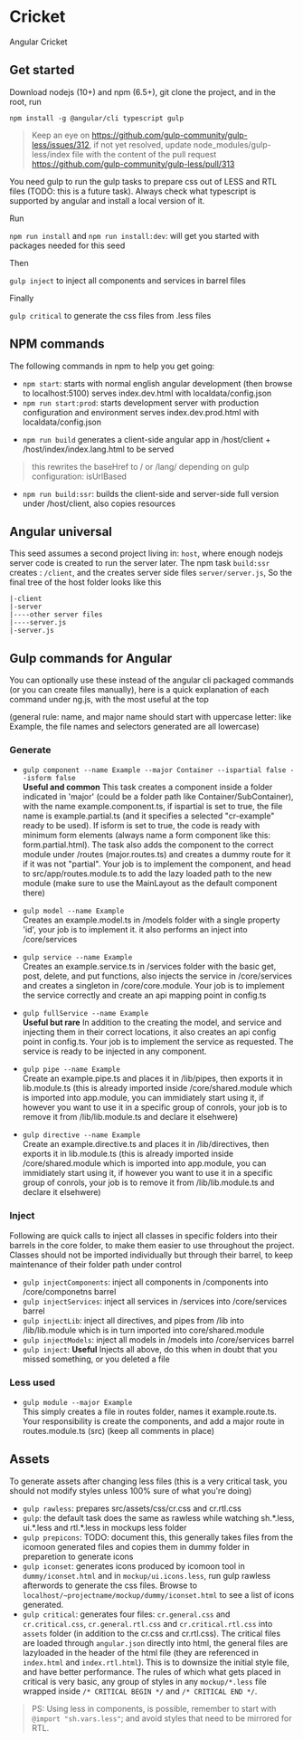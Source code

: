 # Cricket

Angular Cricket

## Get started

Download nodejs (10+) and npm (6.5+), git clone the project, and in the root, run 

`npm install -g @angular/cli typescript gulp`

> Keep an eye on https://github.com/gulp-community/gulp-less/issues/312, if not yet resolved, update node_modules/gulp-less/index file with the content of the pull request https://github.com/gulp-community/gulp-less/pull/313

You need gulp to run the gulp tasks to prepare css out of LESS and RTL files (TODO: this is a future task). Always check what typescript is supported by angular and install a local version of it.

Run

`npm run install` and `npm run install:dev`: will get you started with packages needed for this seed

Then

`gulp inject` to inject all components and services in barrel files

Finally

`gulp critical` to generate the css files from .less files

## NPM commands

The following commands in npm to help you get going:

- `npm start`: starts with normal english angular development (then browse to localhost:5100)
    serves index.dev.html with localdata/config.json
- `npm run start:prod`: starts development server with production configuration and environment
    serves index.dev.prod.html with localdata/config.json

<!-- - `npm run network`: starts with 192.168.0.100:5200 as host to test localhost on mobile devices (change host in package.json)
- `npm run network:secure`: starts with normal english angular development, under https (then browse to https://192.168.0.100:5200) This option might need a local certificate to be created. This option needs https for iis to run mockup api. This option never works on Safari. -->

- `npm run build` generates a client-side angular app in /host/client + /host/index/index.lang.html to be served
> this rewrites the baseHref to / or /lang/ depending on gulp configuration: isUrlBased

- `npm run build:ssr`:  builds the client-side and server-side full version under /host/client, also copies resources

## Angular universal

This seed assumes a second project living in: `host`, where enough nodejs server code is created to run the server later. The npm task `build:ssr` creates : `/client`, and the creates server side files `server/server.js`, So the final tree of the host folder looks like this

```
|-client
|-server
|----other server files
|----server.js
|-server.js
```

## Gulp commands for Angular

You can optionally use these instead of the angular cli packaged commands (or you can create files manually), here is a quick explanation of each command under ng.js, with the most useful at the top

(general rule: name, and major name should start with uppercase letter: like Example, the file names and selectors generated are all lowercase)


### Generate

- `gulp component --name Example --major Container --ispartial false --isform false`  
    **Useful and common** This task creates a component inside a folder indicated in 'major' (could be a folder path like Container/SubContainer), with the name example.component.ts, if ispartial is set to true, the file name is example.partial.ts (and it specifies a selected "cr-example" ready to be used). If isform is set to true, the code is ready with minimum form elements (always name a form component like this: form.partial.html). The task also adds the component to the correct module under /routes (major.routes.ts) and creates a dummy route for it if it was not "partial". Your job is to implement the component, and head to src/app/routes.module.ts to add the lazy loaded path to the new module (make sure to use the MainLayout as the default component there)

- `gulp model --name Example`  
    Creates an example.model.ts in /models folder with a single property 'id', your job is to implement it. it also performs an inject into /core/services

- `gulp service --name Example`  
    Creates an example.service.ts in /services folder with the basic get, post, delete, and put functions, also injects the service in /core/services and creates a singleton in /core/core.module. Your job is to implement the service correctly and create an api mapping point in config.ts

- `gulp fullService --name Example`  
    **Useful but rare** In addition to the creating the model, and service and injecting them in their correct locations, it also creates an api config point in config.ts. Your job is to implement the service as requested. The service is ready to be injected in any component.

- `gulp pipe --name Example`  
    Create an example.pipe.ts and places it in /lib/pipes, then exports it in lib.module.ts (this is already imported inside /core/shared.module which is imported into app.module, you can immidiately start using it, if however you want to use it in a specific group of conrols, your job is to remove it from /lib/lib.module.ts and declare it elsehwere)

- `gulp directive --name Example`   
    Create an example.directive.ts and places it in /lib/directives, then exports it in lib.module.ts (this is already imported inside /core/shared.module which is imported into app.module, you can immidiately start using it, if however you want to use it in a specific group of conrols, your job is to remove it from /lib/lib.module.ts and declare it elsehwere)


### Inject

Following are quick calls to inject all classes in specific folders into their barrels in the core folder, to make them easier to use throughout the project. Classes should not be imported individually but through their barrel, to keep maintenance of their folder path under control

- `gulp injectComponents`: inject all components in /components into /core/componetns barrel
- `gulp injectServices`: inject all services in /services  into /core/services barrel
- `gulp injectLib`: inject all directives, and pipes from /lib into /lib/lib.module which is in turn imported into core/shared.module
- `gulp injectModels`: inject all models in /models into /core/services barrel
- `gulp inject`: **Useful** Injects all above, do this when in doubt that you missed something, or you deleted a file

### Less used

- `gulp module --major Example`  
    This simply creates a file in routes folder, names it example.route.ts. Your responsibility is create the components, and add a major route in routes.module.ts (src) (keep all comments in place)
    

## Assets

To generate assets after changing less files (this is a very critical task, you should not modify styles unless 100% sure of what you're doing)

- `gulp rawless`: prepares src/assets/css/cr.css and cr.rtl.css
- `gulp`: the default task does the same as rawless while watching sh.\*.less, ui.\*.less and rtl.\*.less in mockups less folder
- `gulp prepicons`: TODO: document this, this generally takes files from the icomoon generated files and copies them in dummy folder in preparetion to generate icons
- `gulp iconset`: generates icons produced by icomoon tool in `dummy/iconset.html` and in `mockup/ui.icons.less`, run gulp rawless afterwords to generate the css files. Browse to `localhost/~projectname/mockup/dummy/iconset.html` to see a list of icons generated. 
- `gulp critical`: generates four files: `cr.general.css` and `cr.critical.css`, `cr.general.rtl.css` and `cr.critical.rtl.css` into `assets` folder (in addition to the cr.css and cr.rtl.css). The critical files are loaded through `angular.json` directly into html, the general files are lazyloaded in the header of the html file (they are referenced in `index.html` and `index.rtl.html`). This is to downsize the initial style file, and have better performance. The rules of which what gets placed in critical is very basic, any group of styles in any `mockup/*.less` file wrapped inside `/* CRITICAL BEGIN */` and `/* CRITICAL END */`. 



> PS: Using less in components, is possible, remember to start with `@import "sh.vars.less"`; and avoid styles that need to be mirrored for RTL.

